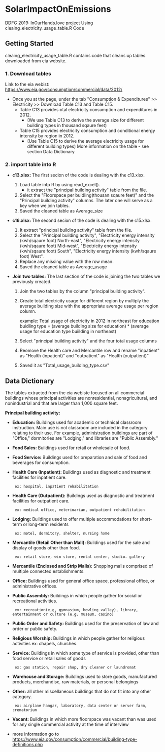 # SolarImpactOnEmissions
DDFG 2019: InOurHands.love project
Using cleaing_electricity_usage_table.R Code
## Getting Started
cleaing_electricity_usage_table.R contains code that cleans up tables downloaded from eia website.

### 1. Download tables 

  Link to the eia webist: https://www.eia.gov/consumption/commercial/data/2012/
  * Once you at the page, under the tab "Consumption & Expenditures" >> Electricity >> Download Table C13 and Table C15. 
    * Table C13 provides otal electricity consumption and expenditures in 2012. 
       * (We use Table C13 to derive the average size for different building types in thousand sqaure feet)
    * Table C15 provides electricity consumption and conditional energy intensity by region in 2012. 
      * (Use Table C15 to derive the average electricity usage for different building types)
  More information on the table - see section Data Dictionary 
  
### 2. import table into R 

* **c13.xlsx:**  The first secion of the code is dealing with the c13.xlsx. 
  1. Load table intp R by using read_excel(). 
     * it extract the "principal building activity" table from the file. 
  3. Select the "Floorspace per buidling(thousan sqaure feet)" and the "Principal building activity" columns. The later one will serve as a key when we join tables. 
  4. Saved the cleaned table as Average_size
  
*  **c16.xlsx:**  The second secion of the code is dealing with the c15.xlsx. 
   1. It extract "principal building activity" table from the file. 
   2. Select the "Principal building activity", "Electricity energy intensity (kwh/sqaure foot) North-east", "Electricity energy intensity (kwh/sqaure foot) Mid-west", "Electricity energy intensity (kwh/sqaure foot) South", "Electricity energy intensity (kwh/sqaure foot) West". 
   3. Replace any missing value with the row mean.
   4. Saved the cleaned table as Average_usage

*  **Join two tables:**  The last section of the code is joining the two tables we previously created. 
   1. Join the two tables by the column "principal building activity". 
   2. Create total electricity usage for different region by multiply the average building size with the appropriate average usage per region column.
  
       example: 
          Total usage of electricity in 2012 in northeast for education buidling type = (average building size for education) * (average usage for education type buiilding in northeast)
  
   3. Select "principal building activity" and the four total usage columns 
   4. Reomove the Health care and Mercantile row and rename "inpatient" as "Health (inpatient)" and "outpatient" as "Health (outpatient)"
   5. Saved it as "Total_usage_building_type.csv" 

## Data Dictionary 
  The tables extracted from the eia webiste focused on all commercial buildings whose principal activities are nonresidential, nonagricultural, and nonindustrial and that are larger than 1,000 square feet. 
  
  **Principal building activity:**
  
*  **Education:** Buildings used for academic or technical classroom instruction. Main use is not classroom are included in the category relating to their use. For example, administration buildings are part of "Office," dormitories are "Lodging," and libraries are "Public Assembly."
     
*  **Food Sales:** Buildings used for retail or wholesale of food.
     
*  **Food Service:** Buildings used for preparation and sale of food and beverages for consumption.
     
*  **Health Care (Inpatient):** Buildings used as diagnostic and treatment facilities for inpatient care.
     
        ex: hospital, inpatient rehabilitation 
*  **Health Care (Outpatient):** Buildings used as diagnostic and treatment facilities for outpatient care.
     
        ex: medical office, veterinarian, outpatient rehabilitation 
*  **Lodging:** Buildings used to offer multiple accommodations for short-term or long-term residents
     
        ex: motel, dormitory, shelter, nursing home
*  **Mercantile (Retail Other than Mall):** Buildings used for the sale and display of goods other than food.
     
        ex: retail store, win store, rental center, studio. gallery 
*  **Mercantile (Enclosed and Strip Malls):** Shopping malls comprised of multiple connected establishments.
     
*  **Office:** Buildings used for general office space, professional office, or administrative offices. 
     
*  **Public Assembly:** Buildings in which people gather for social or recreational activities.
     
        ex: recreation(e,g, gymnasium, bowling valley), library, entertainment or culture (e.g. museum, casino)
*  **Public Order and Safety:** Buildings used for the preservation of law and order or public safety.
     
*  **Religious Worship:** Buildings in which people gather for religious activities
        ex: chapels, churches
*  **Service:** Buildings in which some type of service is provided, other than food service or retail sales of goods
     
        ex: gas station, repair shop, dry cleaner or laundromat
*  **Warehouse and Storage:** Buildings used to store goods, manufactured products, merchandise, raw materials, or personal belongings
     
*  **Other:** all other miscellaneous buildings that do not fit into any other category.
     
        ex: airplane hangar, laboratory, data center or server farm, crematorium
*  **Vacant:** Buildings in which more floorspace was vacant than was used for any single commercial activity at the time of interview
     
*  more information go to https://www.eia.gov/consumption/commercial/building-type-definitions.php
      
